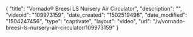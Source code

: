 {
    "title": "Vornado&reg; Breesi LS Nursery Air Circulator",
    "description": "",
    "videoid": "109973159",
    "date_created": "1502519498",
    "date_modified": "1504247456",
    "type": "captivate",
    "layout": "video",
    "url": "\/v\/vornado-breesi-ls-nursery-air-circulator\/109973159"
}